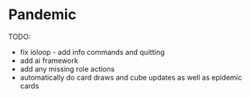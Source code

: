 # Pandemic

TODO: 
    
- fix ioloop - add info commands and quitting
- add ai framework
- add any missing role actions
- automatically do card draws and cube updates as well as epidemic cards